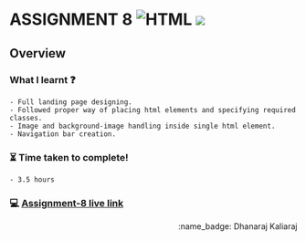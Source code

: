 # ASSIGNMENT 8 ![HTML](https://img.shields.io/badge/-HTML-orange) ![](https://img.shields.io/badge/-CSS-red)
## Overview
### What I learnt :question:
    - Full landing page designing.
    - Followed proper way of placing html elements and specifying required classes.
    - Image and background-image handling inside single html element.
    - Navigation bar creation.
### :hourglass_flowing_sand: Time taken to complete!
    - 3.5 hours
### :computer: [Assignment-8 live link](https://dhanaraj-assignment8.netlify.app)
 
<div align="right">:name_badge: Dhanaraj Kaliaraj</div>
